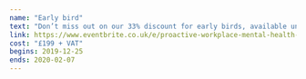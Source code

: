 ```yaml
---
name: "Early bird"
text: "Don’t miss out on our 33% discount for early birds, available until 7 Feb."
link: https://www.eventbrite.co.uk/e/proactive-workplace-mental-health-summit-2020-tickets-83636875145
cost: "£199 + VAT"
begins: 2019-12-25
ends: 2020-02-07
---
```

